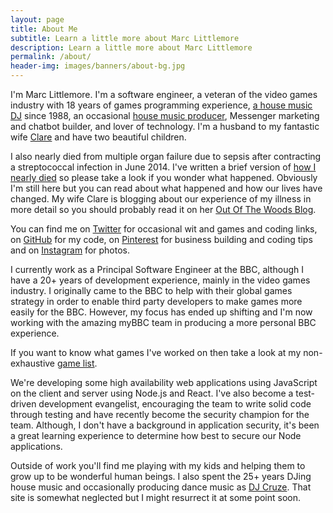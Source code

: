 ```yaml
---
layout: page
title: About Me
subtitle: Learn a little more about Marc Littlemore
description: Learn a little more about Marc Littlemore
permalink: /about/
header-img: images/banners/about-bg.jpg
---
```


<p class="f4">I'm Marc Littlemore. I'm a software engineer, a veteran of the video games industry with 18 years of games programming experience, <a href="http://www.djcruze.co.uk">a house music DJ</a> since 1988, an occasional <a href="http://soundcloud.com/djcruze">house music producer</a>, Messenger marketing and chatbot builder, and lover of technology. I'm a husband to my fantastic wife <a href="http://www.clarelittlemore.com">Clare</a> and have two beautiful children.</p>

I also nearly died from multiple organ failure due to sepsis after contracting a streptococcal infection in June 2014. I've written a brief version of [how I nearly died](/how-i-almost-died/) so please take a look if you wonder what happened. Obviously I'm still here but you can read about what happened and how our lives have changed. My wife Clare is blogging about our experience of my illness in more detail so you should probably read it on her [Out Of The Woods Blog](http://outofthewoodsblog.com).

You can find me on [Twitter](https://www.twitter.com/marclittlemore) for occasional wit and games and coding links, on [GitHub](https://www.github.com/MarcL) for my code, on [Pinterest](https://pinterest.com/marclittlemore) for business building and coding tips and on [Instagram](https://www.instagram.com/marclittlemore) for photos.

I currently work as a Principal Software Engineer at the BBC, although I have a 20+ years of development experience, mainly in the video games industry. I originally came to the BBC to help with their global games strategy in order to enable third party developers to make games more easily for the BBC. However, my focus has ended up shifting and I'm now working with the  amazing myBBC team in producing a more personal BBC experience.

If you want to know what games I've worked on then take a look at my non-exhaustive [game list](/games).

We're developing some high availability web applications using JavaScript on the client and server using Node.js and React. I've also become a test-driven development evangelist, encouraging the team to write solid code through testing and have recently become the security champion for the team. Although, I don't have a background in application security, it's been a great learning experience to determine how best to secure our Node applications.

Outside of work you'll find me playing with my kids and helping them to grow up to be wonderful human beings. I also spent the 25+ years DJing house music and occasionally producing dance music as [DJ Cruze](http://www.djcruze.co.uk/). That site is somewhat neglected but I might resurrect it at some point soon.
